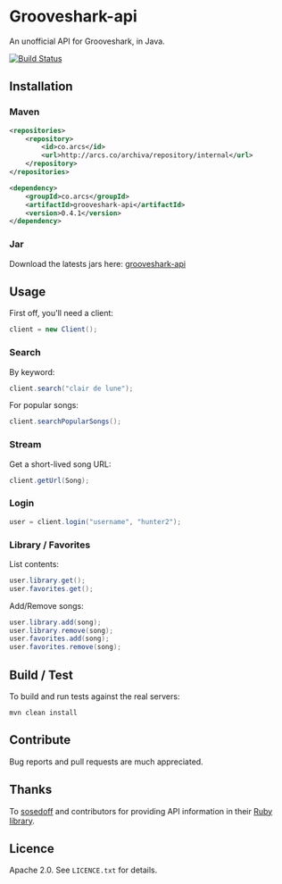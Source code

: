 # Grooveshark-api

An unofficial API for Grooveshark, in Java.

[![Build Status](http://arcs.co/jenkins/buildStatus/icon?job=grooveshark-api)](http://arcs.co/jenkins/job/grooveshark-api/)

## Installation

### Maven

```xml
<repositories>
	<repository>
		<id>co.arcs</id>
		<url>http://arcs.co/archiva/repository/internal</url>
	</repository>
</repositories>

<dependency>
	<groupId>co.arcs</groupId>
	<artifactId>grooveshark-api</artifactId>
	<version>0.4.1</version>
</dependency>
```

### Jar

Download the latests jars here: [grooveshark-api](https://arcs.co/archiva/browse/co.arcs/grooveshark-api)

## Usage

First off, you'll need a client:

```java
client = new Client();
```

### Search

By keyword: 

```java
client.search("clair de lune");
```

For popular songs:

```java
client.searchPopularSongs();
```

### Stream

Get a short-lived song URL:

```java
client.getUrl(Song);
```

### Login

```java
user = client.login("username", "hunter2");
```

### Library / Favorites

List contents: 

```java
user.library.get();
user.favorites.get();
```

Add/Remove songs:

```java
user.library.add(song);
user.library.remove(song);
user.favorites.add(song);
user.favorites.remove(song);
```

## Build / Test

To build and run tests against the real servers:

```shell
mvn clean install
```

## Contribute

Bug reports and pull requests are much appreciated.

## Thanks

To [sosedoff](https://github.com/sosedoff) and contributors for providing API information in their [Ruby library](https://github.com/sosedoff/grooveshark).

## Licence

Apache 2.0. See `LICENCE.txt` for details.
